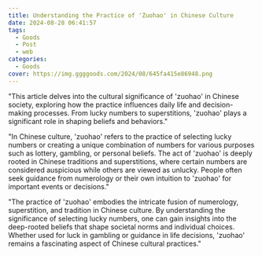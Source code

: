 ```yaml
---
title: Understanding the Practice of 'Zuohao' in Chinese Culture
date: 2024-08-28 06:41:57
tags:
  - Goods
  - Post
  - web
categories:
  - Goods
cover: https://img.ggggoods.com/2024/08/645fa415e86948.png
---
```


"This article delves into the cultural significance of 'zuohao' in Chinese society, exploring how the practice influences daily life and decision-making processes. From lucky numbers to superstitions, 'zuohao' plays a significant role in shaping beliefs and behaviors."

"In Chinese culture, 'zuohao' refers to the practice of selecting lucky numbers or creating a unique combination of numbers for various purposes such as lottery, gambling, or personal beliefs. The act of 'zuohao' is deeply rooted in Chinese traditions and superstitions, where certain numbers are considered auspicious while others are viewed as unlucky. People often seek guidance from numerology or their own intuition to 'zuohao' for important events or decisions."

"The practice of 'zuohao' embodies the intricate fusion of numerology, superstition, and tradition in Chinese culture. By understanding the significance of selecting lucky numbers, one can gain insights into the deep-rooted beliefs that shape societal norms and individual choices. Whether used for luck in gambling or guidance in life decisions, 'zuohao' remains a fascinating aspect of Chinese cultural practices."
